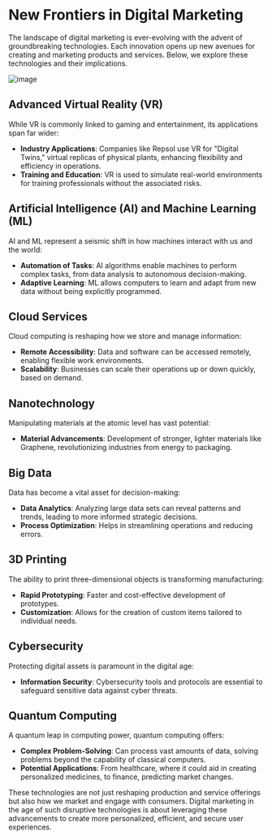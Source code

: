 # New Frontiers in Digital Marketing

The landscape of digital marketing is ever-evolving with the advent of groundbreaking technologies. Each innovation opens up new avenues for creating and marketing products and services. Below, we explore these technologies and their implications.

![image](https://github.com/Collegehive/Notes/assets/159722383/5c18cb60-4989-4fef-b72b-6e2f0ed22e05)


## Advanced Virtual Reality (VR)

While VR is commonly linked to gaming and entertainment, its applications span far wider:

- **Industry Applications**: Companies like Repsol use VR for "Digital Twins," virtual replicas of physical plants, enhancing flexibility and efficiency in operations.
- **Training and Education**: VR is used to simulate real-world environments for training professionals without the associated risks.

## Artificial Intelligence (AI) and Machine Learning (ML)

AI and ML represent a seismic shift in how machines interact with us and the world:

- **Automation of Tasks**: AI algorithms enable machines to perform complex tasks, from data analysis to autonomous decision-making.
- **Adaptive Learning**: ML allows computers to learn and adapt from new data without being explicitly programmed.

## Cloud Services

Cloud computing is reshaping how we store and manage information:

- **Remote Accessibility**: Data and software can be accessed remotely, enabling flexible work environments.
- **Scalability**: Businesses can scale their operations up or down quickly, based on demand.

## Nanotechnology

Manipulating materials at the atomic level has vast potential:

- **Material Advancements**: Development of stronger, lighter materials like Graphene, revolutionizing industries from energy to packaging.

## Big Data

Data has become a vital asset for decision-making:

- **Data Analytics**: Analyzing large data sets can reveal patterns and trends, leading to more informed strategic decisions.
- **Process Optimization**: Helps in streamlining operations and reducing errors.

## 3D Printing

The ability to print three-dimensional objects is transforming manufacturing:

- **Rapid Prototyping**: Faster and cost-effective development of prototypes.
- **Customization**: Allows for the creation of custom items tailored to individual needs.

## Cybersecurity

Protecting digital assets is paramount in the digital age:

- **Information Security**: Cybersecurity tools and protocols are essential to safeguard sensitive data against cyber threats.

## Quantum Computing

A quantum leap in computing power, quantum computing offers:

- **Complex Problem-Solving**: Can process vast amounts of data, solving problems beyond the capability of classical computers.
- **Potential Applications**: From healthcare, where it could aid in creating personalized medicines, to finance, predicting market changes.

These technologies are not just reshaping production and service offerings but also how we market and engage with consumers. Digital marketing in the age of such disruptive technologies is about leveraging these advancements to create more personalized, efficient, and secure user experiences.

